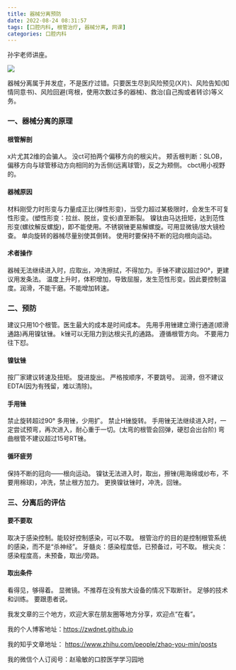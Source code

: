 ```yaml
---
title: 器械分离预防
date: 2022-08-24 08:31:57
tags: [口腔内科, 根管治疗, 器械分离, 网课]
categories: 口腔内科
---
```

孙宇老师讲座。

![](https://zymblog-1258069789.cos.ap-chengdu.myqcloud.com/blog0305-qxfl/01.jpg)

器械分离属于并发症，不是医疗过错。只要医生尽到风险预见(X片)、风险告知(知情同意书)、风险回避(弯根，使用次数过多的器械)、救治(自己掏或者转诊)等义务。
### 一、器械分离的原理
#### 根管解剖
x片尤其2维的会骗人。
没ct可拍两个偏移方向的根尖片。
颊舌根判断：SLOB，偏移方向与球管移动方向相同的为舌侧(远离球管)，反之为颊侧。
cbct用小视野的。
#### 器械原因
材料刚受力时形变与力量成正比(弹性形变)，当受力超过某极限时，会发生不可复性形变。(塑性形变：拉丝、脱丝，变长)直至断裂。
镍钛由马达扭矩，达到范性形变(螺纹解反螺旋)，即不能使用。不锈钢锉更易解螺旋。可用显微镜/放大镜检查。
单向旋转的器械尽量别使其倒转。
使用时要保持不断的冠向根向运动。
#### 术者操作
器械无法继续进入时，应取出，冲洗擦拭，不得加力。手锉不建议超过90°，更建议用发条法。
温度上升时，体积增加，导致屈服，发生范性形变。因此要控制温度。润滑，不能干磨。不能增加转速。
### 二、预防
建议只用10个根管。医生最大的成本是时间成本。
先用手用锉建立滑行通道(顺滑通路)再用镍钛锉。
k锉可以无阻力到达根尖孔的通路。
遵循根管方向。
不要用力往下怼。
#### 镍钛锉
按厂家建议转速及扭矩。
旋进旋出。
严格按顺序，不要跳号。
润滑，但不建议EDTA(因为有残留，难以清除)。
#### 手用锉
禁止旋转超过90°
多用锉，少用扩。
禁止H锉旋转。
手用锉无法继续进入时，一定尝试预弯，再次进入，耐心重于一切。(太弯的根管会回弹，硬怼会出台阶)
弯曲根管不建议超过15号RT锉。
#### 循环疲劳
保持不断的冠向——根向运动。
镍钛无法进入时，取出，擦锉(用海绵或纱布，不要用棉球)，冲洗，禁止根方加力。
更换镍钛锉时，冲洗，回锉。
### 三、分离后的评估
#### 要不要取
取决于感染控制。能较好控制感染，可以不取。
根管治疗的目的是控制根管系统的感染，而不是“杀神经”。
牙髓炎：感染程度低，已预备过，可不取。
根尖炎：感染程度高，未预备，取出/旁路。
#### 取出条件
看得见，够得着。
显微镜。不推荐在没有放大设备的情况下取断针。
足够的技术和训练。
要跟患者说。




我发文章的三个地方，欢迎大家在朋友圈等地方分享，欢迎点“在看”。

我的个人博客地址：https://zwdnet.github.io

我的知乎文章地址： https://www.zhihu.com/people/zhao-you-min/posts

我的微信个人订阅号：赵瑜敏的口腔医学学习园地